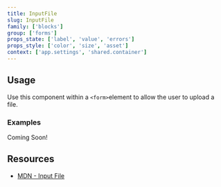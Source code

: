 ```yaml
---
title: InputFile
slug: InputFile
family: ['blocks']
group: ['forms']
props_state: ['label', 'value', 'errors']
props_style: ['color', 'size', 'asset']
context: ['app.settings', 'shared.container']
---
```


## Usage

Use this component within a `<form>`element to allow the user to upload a file.

### Examples

<p class="feedback emoji:default">Coming Soon!</p>

## Resources

- [MDN - Input File](https://developer.mozilla.org/en-US/docs/Web/HTML/Element/input/file)
